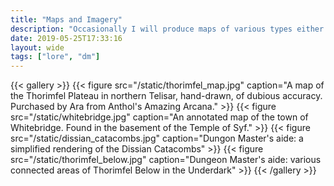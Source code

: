```yaml
---
title: "Maps and Imagery"
description: "Occasionally I will produce maps of various types either as an aid for myself when running the game and/or for the players as artifacts."
date: 2019-05-25T17:33:16
layout: wide
tags: ["lore", "dm"]
---
```


{{< gallery >}}
  {{< figure src="/static/thorimfel_map.jpg" caption="A map of the Thorimfel Plateau in northern Telisar, hand-drawn, of dubious accuracy. Purchased by Ara from Anthol's Amazing Arcana." >}}
  {{< figure src="/static/whitebridge.jpg" caption="An annotated map of the town of Whitebridge. Found in the basement of the Temple of Syf." >}}
  {{< figure src="/static/dissian_catacombs.jpg" caption="Dungon Master's aide: a simplified rendering of the Dissian Catacombs" >}}
  {{< figure src="/static/thorimfel_below.jpg" caption="Dungeon Master's aide: various connected areas of Thorimfel Below in the Underdark" >}}
{{< /gallery >}}

